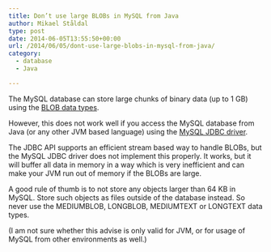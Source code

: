 ```yaml
---
title: Don’t use large BLOBs in MySQL from Java
author: Mikael Ståldal
type: post
date: 2014-06-05T13:55:50+00:00
url: /2014/06/05/dont-use-large-blobs-in-mysql-from-java/
category:
  - database
  - Java

---
```

The MySQL database can store large chunks of binary data (up to 1 GB) using the [BLOB data types][1].

However, this does not work well if you access the MySQL database from Java (or any other JVM based language) using the [MySQL JDBC driver][2]. 

The JDBC API supports an efficient stream based way to handle BLOBs, but the MySQL JDBC driver does not implement this properly. It works, but it will buffer all data in memory in a way which is very inefficient and can make your JVM run out of memory if the BLOBs are large.

A good rule of thumb is to not store any objects larger than 64 KB in MySQL. Store such objects as files outside of the database instead. So never use the MEDIUMBLOB, LONGBLOB, MEDIUMTEXT or LONGTEXT data types.

(I am not sure whether this advise is only valid for JVM, or for usage of MySQL from other environments as well.)

 [1]: http://dev.mysql.com/doc/refman/5.7/en/blob.html
 [2]: http://dev.mysql.com/doc/connector-j/en/index.html